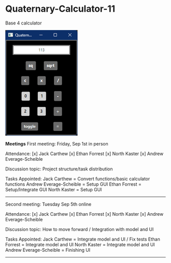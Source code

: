 # Quaternary-Calculator-11
Base 4 calculator

![Application screenshot](https://github.com/Jcarth3w/Quaternary-Calculator-11/blob/main/Screenshot.png?raw=true)










**Meetings**
First meeting:
Friday, Sep 1st in person

Attendance:
[x] Jack Carthew
[x] Ethan Forrest
[x] North Kaster
[x] Andrew Everage-Scheible

Discussion topic:
Project structure/task distribution 

Tasks Appointed:
Jack Carthew = Convert functions/basic calculator functions
Andrew Everage-Scheible = Setup GUI 
Ethan Forrest = Setup/Integrate GUI
North Kaster = Setup GUI

*************************************************

Second meeting:
Tuesday Sep 5th online

Attendance:
[x] Jack Carthew
[x] Ethan Forrest
[x] North Kaster
[x] Andrew Everage-Scheible

Discussion topic:
How to move forward / Integration with model and UI

Tasks Appointed:
Jack Carthew = Integrate model and UI / Fix tests
Ethan Forrest = Integrate model and UI
North Kaster = Integrate model and UI
Andrew Everage-Scheible = Finishing UI

*************************************************

